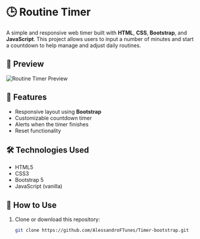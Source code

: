 # 🕒 Routine Timer

A simple and responsive web timer built with **HTML**, **CSS**, **Bootstrap**, and **JavaScript**. This project allows users to input a number of minutes and start a countdown to help manage and adjust daily routines.

## 📸 Preview

![Routine Timer Preview](https://via.placeholder.com/800x400?text=Timer+Preview)

## 🚀 Features

- Responsive layout using **Bootstrap**
- Customizable countdown timer
- Alerts when the timer finishes
- Reset functionality

## 🛠️ Technologies Used

- HTML5
- CSS3
- Bootstrap 5
- JavaScript (vanilla)

## 🔧 How to Use

1. Clone or download this repository:
   ```bash
   git clone https://github.com/AlessandroFTunes/Timer-bootstrap.git
